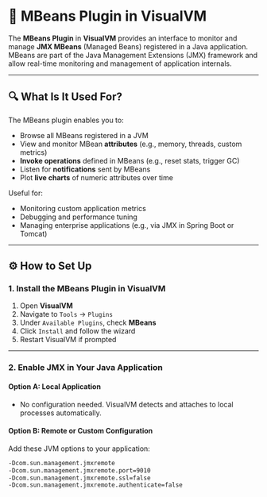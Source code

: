 # 📘 MBeans Plugin in VisualVM

The **MBeans Plugin** in **VisualVM** provides an interface to monitor and manage **JMX MBeans** (Managed Beans) registered in a Java application. MBeans are part of the Java Management Extensions (JMX) framework and allow real-time monitoring and management of application internals.

---

## 🔍 What Is It Used For?

The MBeans plugin enables you to:

- Browse all MBeans registered in a JVM
- View and monitor MBean **attributes** (e.g., memory, threads, custom metrics)
- **Invoke operations** defined in MBeans (e.g., reset stats, trigger GC)
- Listen for **notifications** sent by MBeans
- Plot **live charts** of numeric attributes over time

Useful for:

- Monitoring custom application metrics
- Debugging and performance tuning
- Managing enterprise applications (e.g., via JMX in Spring Boot or Tomcat)

---

## ⚙️ How to Set Up

### 1. Install the MBeans Plugin in VisualVM

1. Open **VisualVM**
2. Navigate to `Tools` → `Plugins`
3. Under `Available Plugins`, check **MBeans**
4. Click `Install` and follow the wizard
5. Restart VisualVM if prompted

---

### 2. Enable JMX in Your Java Application

#### Option A: Local Application

- No configuration needed. VisualVM detects and attaches to local processes automatically.

#### Option B: Remote or Custom Configuration

Add these JVM options to your application:

```bash
-Dcom.sun.management.jmxremote
-Dcom.sun.management.jmxremote.port=9010
-Dcom.sun.management.jmxremote.ssl=false
-Dcom.sun.management.jmxremote.authenticate=false
```
